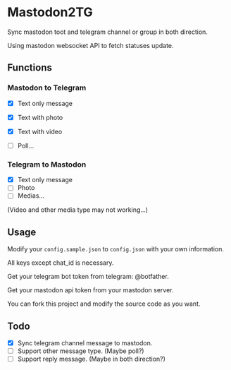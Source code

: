 # Mastodon2TG

Sync mastodon toot and telegram channel or group in both direction.

Using mastodon websocket API to fetch statuses update.

## Functions

### Mastodon to Telegram

- [x] Text only message
- [x] Text with photo
- [x] Text with video
- [ ] Poll...


### Telegram to Mastodon

- [x] Text only message
- [ ] Photo
- [ ] Medias...

(Video and other media type may not working...)

## Usage

Modify your `config.sample.json` to `config.json` with your own information.

All keys except chat_id is necessary.

Get your telegram bot token from telegram: @botfather.

Get your mastodon api token from your mastodon server.

You can fork this project and modify the source code as you want.
## Todo

- [x] Sync telegram channel message to mastodon.
- [ ] Support other message type. (Maybe poll?)
- [ ] Support reply message. (Maybe in both direction?)